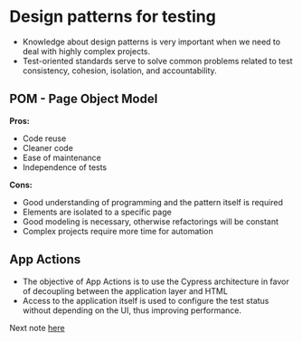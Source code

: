 # Design patterns for testing

- Knowledge about design patterns is very important when we need to deal with highly complex projects.
- Test-oriented standards serve to solve common problems related to test consistency, cohesion, isolation, and accountability.

## POM - Page Object Model

**Pros:**

- Code reuse
- Cleaner code
- Ease of maintenance
- Independence of tests

**Cons:**

- Good understanding of programming and the pattern itself is required
- Elements are isolated to a specific page
- Good modeling is necessary, otherwise refactorings will be constant
- Complex projects require more time for automation

## App Actions

- The objective of App Actions is to use the Cypress architecture in favor of decoupling between the application layer and HTML
- Access to the application itself is used to configure the test status without depending on the UI, thus improving performance.

Next note [here](https://github.com/fernandakflima/quality-assurance-studies/blob/main/test-automation-fundamentals/material.md)